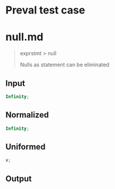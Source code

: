 # Preval test case

# null.md

> exprstmt > null
>
> Nulls as statement can be eliminated

## Input

`````js filename=intro
Infinity;
`````

## Normalized

`````js filename=intro
Infinity;
`````

## Uniformed

`````js filename=intro
x;
`````

## Output

`````js filename=intro

`````
